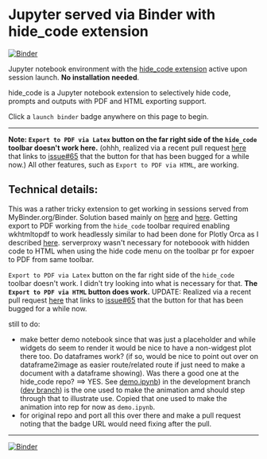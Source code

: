 # Jupyter served via Binder with hide_code extension

[![Binder](https://mybinder.org/badge_logo.svg)](https://beta.mybinder.org/v2/gh/fomightez/jupyter_hide_code/master?filepath=index.ipynb) 

Jupyter notebook environment with the [hide_code extension](https://github.com/kirbs-/hide_code) active upon session launch. **No installation needed**.

hide_code is a Jupyter notebook extension to selectively hide code, prompts and outputs with PDF and HTML exporting support.

Click a `launch binder` badge anywhere on this page to begin.

-----

**Note: `Export to PDF via Latex` button on the far right side of the `hide_code` toolbar doesn't work here.** (ohhh, realized via a recent pull request [here](https://github.com/kirbs-/hide_code/pull/83) that links to [issue#65](https://github.com/kirbs-/hide_code/issues/65) that the button for that has been bugged for a while now.) All other features, such as `Export to PDF via HTML`, are working.

## Technical details:

This was a rather tricky extension to get working in sessions served from MyBinder.org/Binder. Solution based mainly on [here](https://stackoverflow.com/a/39169844/8508004) and [here](https://github.com/binder-examples/jupyter-extension/blob/1fecbd818ef84980ec1043e4b57edebf7053d1f9/postBuild). Getting export to PDF working from the `hide_code` toolbar required enabling wkhtmltopdf to work headlessly similar to had been done for Plotly Orca as I described [here](https://discourse.jupyter.org/t/using-plotlys-orca-to-generate-static-plots-in-binder-served-sessions/1232/4?u=fomightez). serverproxy wasn't necessary for noteboook with hidden code to HTML when using the hide code menu on the toolbar pr for expoer to PDF from same toolbar. 

`Export to PDF via Latex` button on the far right side of the `hide_code` toolbar doesn't work. I didn't try looking into what is necessary for that. **The `Export to PDF via HTML` button does work.** UPDATE: Realized via a recent pull request [here](https://github.com/kirbs-/hide_code/pull/83) that links to [issue#65](https://github.com/kirbs-/hide_code/issues/65) that the button for that has been bugged for a while now.

still to do:
- make better demo notebook since that was just a placeholder and while widgets do seem to render it would be nice to have a non-widgest plot there too. Do dataframes work? (if so, would be nice to point out over on dataframe2image as easier route/related route if just need to make a document with a dataframe showing). Was there a good one at the hide_code repo?  ==> YES. See [demo.ipynb](https://github.com/kirbs-/hide_code/tree/2508c28a065d99143e463837f7885c74e754dc1b)) in the development branch ([dev branch](https://github.com/kirbs-/hide_code/blob/dev/demo.ipynb)) is the one used to make the animation amd should step through that to illustrate use. Copied that one used to make the animation into rep for now as `demo.ipynb`.
- for original repo and port all this over there and make a pull request noting that the badge URL would need fixing after the pull.


-----

[![Binder](https://mybinder.org/badge_logo.svg)](https://beta.mybinder.org/v2/gh/fomightez/jupyter_hide_code/master?filepath=index.ipynb) 
